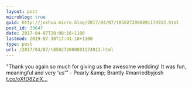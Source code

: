 ```yaml
---
layout: post
microblog: true
guid: http://joshua.micro.blog/2017/04/07/t850272000891174913.html
post_id: 33647
date: 2017-04-07T20:00:16+1100
lastmod: 2019-07-30T17:41:18+1100
type: post
url: /2017/04/07/t850272000891174913.html
---
```

"Thank you again so much for giving us the awesome wedding! It was fun, meaningful and very 'us'" - Pearly &amp;amp; Brantly #marriedbyjosh [t.co/oXfD8ZzlX...](https://t.co/oXfD8ZzlXc)
